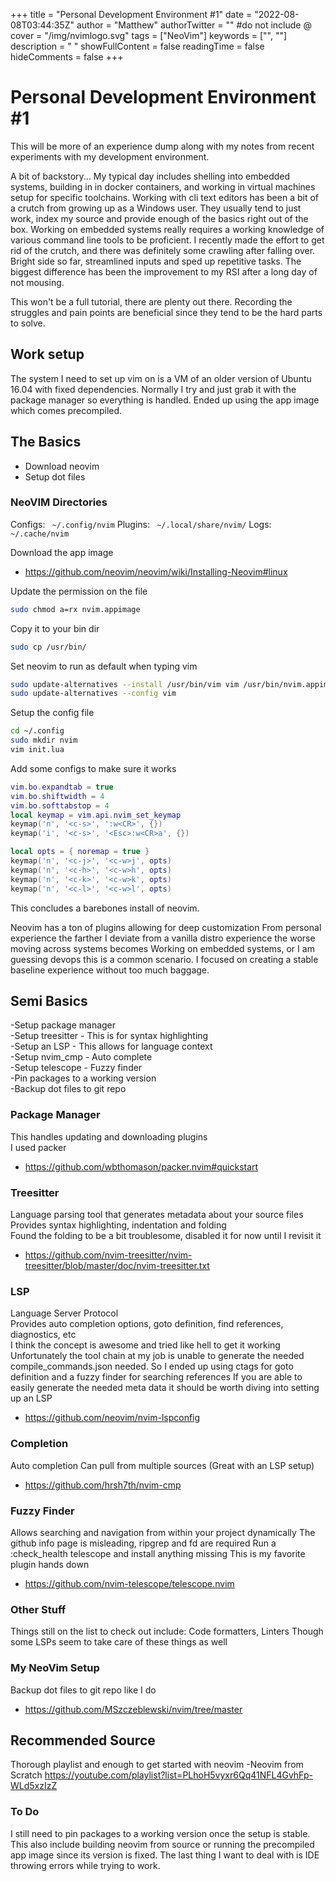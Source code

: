 +++
title = "Personal Development Environment #1"
date = "2022-08-08T03:44:35Z"
author = "Matthew"
authorTwitter = "" #do not include @
cover = "/img/nvimlogo.svg"
tags = ["NeoVim"]
keywords = ["", ""]
description = " "
showFullContent = false
readingTime = false
hideComments = false
+++
# Personal Development Environment #1

This will be more of an experience dump along with my notes from recent experiments with my development environment.

A bit of backstory...
My typical day includes shelling into embedded systems, building in in docker containers, and working in virtual machines setup for specific toolchains. Working with cli text editors has been a bit of a crutch from growing up as a Windows user. They usually tend to just work, index my source and provide enough of the basics right out of the box. Working on embedded systems really requires a working knowledge of various command line tools to be proficient. I recently made the effort to get rid of the crutch, and there was definitely some crawling after falling over. Bright side so far, streamlined inputs and sped up repetitive tasks. The biggest difference has been the improvement to my RSI after a long day of not mousing.

This won't be a full tutorial, there are plenty out there. 
Recording the struggles and pain points are beneficial since they tend to be the hard parts to solve. 

## Work setup
The system I need to set up vim on is a VM of an older version of Ubuntu 16.04 with fixed dependencies.
Normally I try and just grab it with the package manager so everything is handled. Ended up using the app image which comes precompiled.

## The Basics
- Download neovim
- Setup dot files

### NeoVIM Directories
Configs: ``` ~/.config/nvim```
Plugins: ``` ~/.local/share/nvim/```
Logs: ``` ~/.cache/nvim```

Download the app image
- https://github.com/neovim/neovim/wiki/Installing-Neovim#linux

Update the permission on the file
```bash
sudo chmod a=rx nvim.appimage
```

Copy it to your bin dir
```bash
sudo cp /usr/bin/
```

Set neovim to run as default when typing vim
```bash
sudo update-alternatives --install /usr/bin/vim vim /usr/bin/nvim.appimage 60
sudo update-alternatives --config vim
```

Setup the config file
```bash
cd ~/.config
sudo mkdir nvim
vim init.lua
```

Add some configs to make sure it works
```lua
vim.bo.expandtab = true
vim.bo.shiftwidth = 4
vim.bo.softtabstop = 4
local keymap = vim.api.nvim_set_keymap
keymap('n', '<c-s>', ':w<CR>', {})
keymap('i', '<c-s>', '<Esc>:w<CR>a', {})

local opts = { noremap = true }
keymap('n', '<c-j>', '<c-w>j', opts)
keymap('n', '<c-h>', '<c-w>h', opts)
keymap('n', '<c-k>', '<c-w>k', opts)
keymap('n', '<c-l>', '<c-w>l', opts)
```

This concludes a barebones install of neovim.

Neovim has a ton of plugins allowing for deep customization
From personal experience the farther I deviate from a vanilla distro experience the worse moving across systems becomes
Working on embedded systems, or I am guessing devops this is a common scenario.
I focused on creating a stable baseline experience without too much baggage.

## Semi Basics
-Setup package manager  
-Setup treesitter - This is for syntax highlighting  
-Setup an LSP - This allows for language context  
-Setup nvim_cmp - Auto complete  
-Setup telescope - Fuzzy finder  
-Pin packages to a working version  
-Backup dot files to git repo  

### Package Manager
This handles updating and downloading plugins  
I used packer
- https://github.com/wbthomason/packer.nvim#quickstart

### Treesitter
Language parsing tool that generates metadata about your source files  
Provides syntax highlighting, indentation and folding  
Found the folding to be a bit troublesome, disabled it for now until I revisit it 
- https://github.com/nvim-treesitter/nvim-treesitter/blob/master/doc/nvim-treesitter.txt

### LSP
Language Server Protocol  
Provides auto completion options, goto definition, find references, diagnostics, etc  
I think the concept is awesome and tried like hell to get it working  
Unfortunately the tool chain at my job is unable to generate the needed compile_commands.json needed.
So I ended up using ctags for goto definition and a fuzzy finder for searching references
If you are able to easily generate the needed meta data it should be worth diving into setting up an LSP  
- https://github.com/neovim/nvim-lspconfig

### Completion
Auto completion
Can pull from multiple sources (Great with an LSP setup)
- https://github.com/hrsh7th/nvim-cmp

### Fuzzy Finder
Allows searching and navigation from within your project dynamically
The github info page is misleading, ripgrep and fd are required
Run a :check_health telescope and install anything missing
This is my favorite plugin hands down
- https://github.com/nvim-telescope/telescope.nvim

### Other Stuff
Things still on the list to check out include:
Code formatters, Linters
Though some LSPs  seem to take care of these things as well 

### My NeoVim Setup
Backup dot files to git repo like I do
- https://github.com/MSzczeblewski/nvim/tree/master

## Recommended Source
Thorough playlist and enough to get started with neovim
-Neovim from Scratch https://youtube.com/playlist?list=PLhoH5vyxr6Qq41NFL4GvhFp-WLd5xzIzZ

### To Do
I still need to pin packages to a working version once the setup is stable. This also include building neovim from source or running the precompiled app image since its version is fixed.
The last thing I want to deal with is IDE throwing errors while trying to work.
